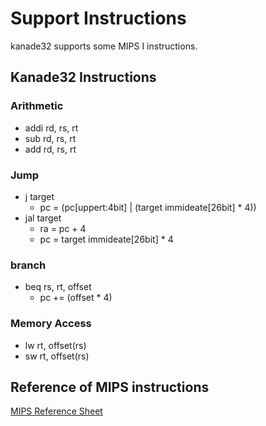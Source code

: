 # Support Instructions
kanade32 supports some MIPS I instructions.

## Kanade32 Instructions

### Arithmetic
- addi rd, rs, rt
- sub rd, rs, rt
- add rd, rs, rt

### Jump
- j target
    - pc = (pc[uppert:4bit] | (target immideate[26bit] * 4))
- jal target
    - ra = pc + 4
    - pc = target immideate[26bit] * 4

### branch
- beq rs, rt, offset
    - pc += (offset * 4)

### Memory Access
- lw rt, offset(rs)
- sw rt, offset(rs)


## Reference of MIPS instructions
[MIPS Reference Sheet](http://www2.engr.arizona.edu/~ece369/Resources/spim/MIPSReference.pdf)
